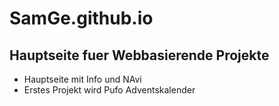 # SamGe.github.io
## Hauptseite fuer Webbasierende Projekte

- Hauptseite mit Info und NAvi
- Erstes Projekt wird Pufo Adventskalender

